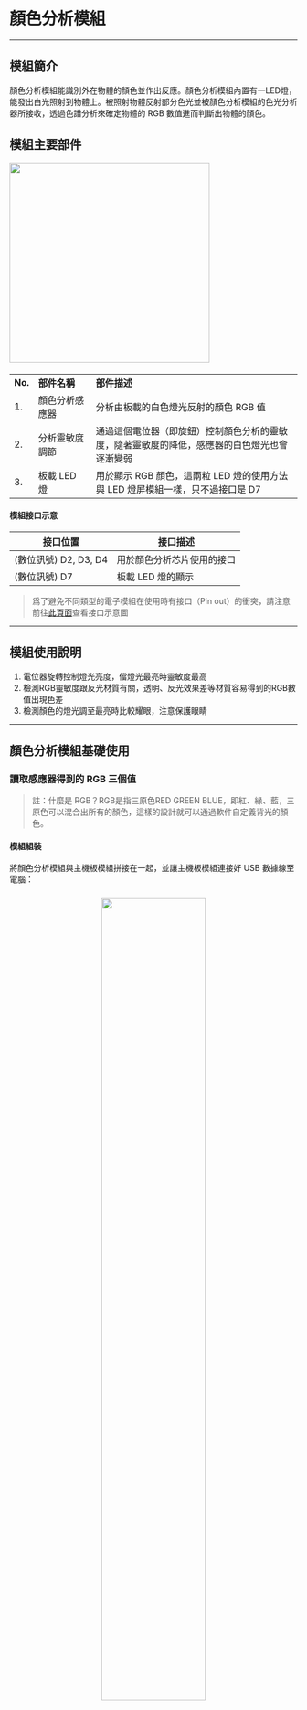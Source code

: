 # 顏色分析模組
---

## 模組簡介

顏色分析模組能識別外在物體的顏色並作出反應。顏色分析模組內置有一LED燈，能發出白光照射到物體上。被照射物體反射部分色光並被顏色分析模組的色光分析器所接收，透過色譜分析來確定物體的 RGB 數值進而判斷出物體的顏色。


## 模組主要部件

<img src="../media/colorAnalysize.jpg" width="350"/>

<table style="margin-top:20px;">
	<tr>
		<td width="6%" style="font-weight: bold;">No.</td>
		<td width="20%" style="font-weight: bold;">部件名稱</td>
		<td style="font-weight: bold;">部件描述</td>
	</tr>
	<tr>
		<td>1.</td>
		<td>顏色分析感應器</td>
		<td>分析由板載的白色燈光反射的顏色 RGB 值</td>
	</tr>
	<tr>
		<td>2.</td>
		<td>分析靈敏度調節</td>
		<td>通過這個電位器（即旋鈕）控制顏色分析的靈敏度，隨著靈敏度的降低，感應器的白色燈光也會逐漸變弱</td>
	</tr>
	<tr>
		<td>3.</td>
		<td>板載 LED 燈</td>
		<td>用於顯示 RGB 顏色，這兩粒 LED 燈的使用方法與 LED 燈屏模組一樣，只不過接口是 D7</td>
	</tr>
</table>

#### 模組接口示意

| 接口位置 | 接口描述           |
| -------- | ------------------ |
| (數位訊號) D2, D3, D4    | 用於顏色分析芯片使用的接口       |
| (數位訊號) D7   | 板載 LED 燈的顯示 |

> 爲了避免不同類型的電子模組在使用時有接口（Pin out）的衝突，請注意前往[此頁面](/cocomod/pinout-map)查看接口示意圖

---

## 模組使用說明
1. 電位器旋轉控制燈光亮度，儅燈光最亮時靈敏度最高
2. 檢測RGB靈敏度跟反光材質有關，透明、反光效果差等材質容易得到的RGB數值出現色差
3. 檢測顏色的燈光調至最亮時比較耀眼，注意保護眼睛
---

## 顏色分析模組基礎使用

### 讀取感應器得到的 RGB 三個值

> 註：什麼是 RGB？RGB是指三原色RED GREEN BLUE，即紅、綠、藍，三原色可以混合出所有的顏色，這樣的設計就可以通過軟件自定義背光的顏色。

#### 模組組裝

將顏色分析模組與主機板模組拼接在一起，並讓主機板模組連接好 USB 數據線至電腦：

<div style="padding: 10px 0 10px 0;text-align: center;"><img src="../media/colorAnalysize_assemble.jpg" width="60%" /></div>

#### 積木編程

<div style="padding: 10px 0 10px 0;text-align: center;"><img src="../media/colorAnalysize_block_getRGB.jpg" width="100%" /></div>

#### 最終效果

程式上傳成功後，請點擊右側工具欄的序列埠窗口來查看觸摸感應的數據輸出：

<div style="border:1px solid rgba(0,0,0,.1);padding: 10px 0 10px 0;text-align: center;"><img src="../media/Mar-10-2019 19-55-22.gif" width="40%" /></div>

<div style="padding: 10px 0 10px 0;text-align: center;"><img src="../media/colorAnalysize_result_getRGB.jpg" width="50%" /></div>

---

## 顏色分析模組進階使用

### 製作顏色吸取 LED 燈

#### 模組組裝

將主機板模組與顏色分析模組、LED 燈屏模組、平行轉接模組結合在一起，並將主機板模組好 USB 數據線至電腦端：

<div style="padding: 10px 0 10px 0;text-align: center;">
	<img style="margin-right:20px;" src="../media/colorAnalysize_module_setLED.jpg" width="40%" />
	<img src="../media/colorAnalysize_assembly_setLED.jpg" width="40%" />
</div>

#### 積木編程

<img src="../media/colorAnalysize_block_setLED.jpg" width="100%"/>

#### 最終效果

程式上傳成功後，將顏色分析模組上的「黃色」部分靠近有色物體（建議使用彩色卡紙），隨後 LED 燈屏便會根據顏色分析模組讀取到的 RGB 數值，顯示近似的顏色

---

## RGB 取色器

<div>
	<iframe style="border: 0" id="inlineColorPicker"
    title="Inline Color Picker"
    width="100%"
    frameBorder="0"
    height="450px"
    scrolling="no"
    src="../tools/FlexiColorPicker/examples/showcase.html">
</iframe>
</div>
